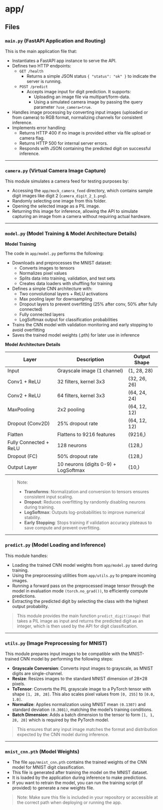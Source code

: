 # app/

## Files

### `main.py` (**FastAPI Application and Routing**)

This is the main application file that:
- Instantiates a FastAPI app instance to serve the API.
- Defines two HTTP endpoints:
  - `GET /health`
    - Returns a simple JSON status `{ "status": "ok" }` to indicate the server is running.
  - `POST /predict`
    - Accepts image input for digit prediction. It supports:
      - Uploading an image file via multipart/form-data.
      - Using a simulated camera image by passing the query parameter `?use_camera=true`.
- Handles image processing by converting input images (uploaded or from camera) to RGB format, normalizing channels for consistent inference.
- Implements error handling:
  - Returns HTTP 400 if no image is provided either via file upload or camera flag.
  - Returns HTTP 500 for internal server errors.
  - Responds with JSON containing the predicted digit on successful inference.

---

### `camera.py` (**Virtual Camera Image Capture**)

This module simulates a camera feed for testing purposes by:
- Accessing the `app/mock_camera_feed` directory, which contains sample digit images like digit 2 (`camera_digit_2_1.png`).
- Randomly selecting one image from this folder.
- Opening the selected image as a PIL image.
- Returning this image for inference, allowing the API to simulate capturing an image from a camera without requiring actual hardware.
---

### `model.py` (**Model Training** & **Model Architecture Details**)

**Model Training**

The code in `app/model.py` performs the following:
- Downloads and preprocesses the MNIST dataset:
  - Converts images to tensors
  - Normalizes pixel values
  - Splits data into training, validation, and test sets
  - Creates data loaders with shuffling for training
- Defines a simple CNN architecture with:
  - Two convolutional layers + ReLU activations
  - Max pooling layer for downsampling
  - Dropout layers to prevent overfitting (25% after conv, 50% after fully connected)
  - Fully connected layers
  - LogSoftmax output for classification probabilities
- Trains the CNN model with validation monitoring and early stopping to avoid overfitting
- Saves the trained model weights (.pth) for later use in inference

**Model Architecture Details**

| Layer                  | Description                          | Output Shape |
| ---------------------- | ------------------------------------ | ------------ |
| Input                  | Grayscale image (1 channel)          | (1, 28, 28)  |
| Conv1 + ReLU           | 32 filters, kernel 3x3               | (32, 26, 26) |
| Conv2 + ReLU           | 64 filters, kernel 3x3               | (64, 24, 24) |
| MaxPooling             | 2x2 pooling                          | (64, 12, 12) |
| Dropout (Conv2D)       | 25% dropout rate                     | (64, 12, 12) |
| Flatten                | Flattens to 9216 features            | (9216,)      |
| Fully Connected + ReLU | 128 neurons                          | (128,)       |
| Dropout (FC)           | 50% dropout rate                     | (128,)       |
| Output Layer           | 10 neurons (digits 0-9) + LogSoftmax | (10,)        |

> Note:
>
> - **Transforms**: Normalization and conversion to tensors ensures consistent input scaling.
> -  **Dropout**: Reduces overfitting by randomly disabling neurons during training.
> -  **LogSoftmax**: Outputs log-probabilities to improve numerical stability.
> -  **Early Stopping**: Stops training if validation accuracy plateaus to save compute and prevent overfitting.
---

### `predict.py` (**Model Loading and Inference**)

This module handles:
- Loading the trained CNN model weights from `app/model.py` saved during training.
- Using the preprocessing utilities from `app/utils.py` to prepare incoming images.
- Running a forward pass on the preprocessed image tensor through the model in evaluation mode `(torch.no_grad())`, to efficiently compute predictions.
- Extracting the predicted digit by selecting the class with the highest output probability.

> This module provides the main function `predict_digit(image)` that takes a PIL image as input and returns the predicted digit as an integer, which is then used by the API for digit classification.

---

### `utils.py` (**Image Preprocessing for MNIST**)

This module prepares input images to be compatible with the MNIST-trained CNN model by performing the following steps:
- **Grayscale Conversion**: Converts input images to grayscale, as MNIST digits are single-channel.
- **Resize**: Resizes images to the standard MNIST dimension of 28×28 pixels.
- **ToTensor**: Converts the PIL grayscale image to a PyTorch tensor with shape `[1, 28, 28]`. This also scales pixel values from `[0, 255]` to `[0.0, 1.0]`.
- **Normalize**: Applies normalization using MNIST mean `(0.1307)` and standard deviation `(0.3081)`, matching the model’s training conditions.
- **Batch Dimension**: Adds a batch dimension to the tensor to form `[1, 1, 28, 28]` which is required by the PyTorch model.

> This ensures that any input image matches the format and distribution expected by the CNN model during inference.

---

### `mnist_cnn.pth` (**Model Weights**)

- The file `app/mnist_cnn.pth` contains the trained weights of the CNN model for MNIST digit classification.
- This file is generated after training the model on the MNIST dataset.
- It is loaded by the application during inference to make predictions.
- If you want to retrain the model, you can run the training script (if provided) to generate a new weights file.

> Note: Make sure this file is included in your repository or accessible at the correct path when deploying or running the app.
